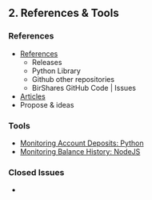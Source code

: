 ## 2. References & Tools

### References
- [References](/developers/2_references_tools/references.md#references)
   - Releases
   - Python Library
   - Github other repositories
   - BirShares GitHub Code | Issues
- [Articles](/developers/2_references_tools/tech_articles.md#articles)
- Propose & ideas

### Tools   
- [Monitoring Account Deposits: Python](/developers/2_references_tools/monitoring_python.md#monitoring-account-deposits---python)
- [Monitoring Balance History: NodeJS](/developers/2_references_tools/monitoring_nodejs.md#monitoring-the-balance-history---nodejs)

### Closed Issues

- 
